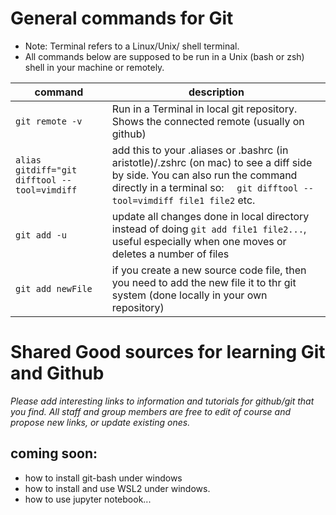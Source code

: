 # General commands for Git

* Note: Terminal refers to a Linux/Unix/ shell terminal. 
* All commands below are supposed to be run in a Unix (bash or zsh) shell in your machine or remotely. 

|command  | description   |
|--|--|
| `git remote -v `                    | Run in a Terminal in local git repository. Shows the connected remote (usually on github) |
| `alias gitdiff="git difftool --tool=vimdiff ` | add this to your .aliases or .bashrc (in aristotle)/.zshrc (on mac) to see a diff side by side. You can also run the command directly in a terminal so: `  git difftool --tool=vimdiff file1 file2` etc. |
| `git add -u ` | update all changes done in local directory instead of doing `git add file1 file2...`, useful especially when one moves or deletes a number of files|
| `git add newFile` | if you create a new source code file, then you need to add the new file it to thr git system (done locally in your own repository) |
 



# Shared Good sources for learning Git and Github

*Please add interesting links to information and tutorials for github/git that you find. All staff and group members are free to edit of course and propose new links, or update existing ones.*


## coming soon: 
- how to install git-bash under windows
- how to install and use WSL2 under windows. 
- how to use jupyter notebook...  